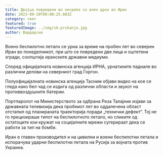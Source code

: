 ```yaml
---
title: Двајца повредени во несреќа со воен дрон во Иран
date: 2023-09-20T08:00:25.603Z
category: свет
featured: true
featuredImage: ../img/sk-prskanje.jpg
author: Вардарски
---
```

Воено беспилотно летало се урна за време на пробен лет во северен Иран во понеделникот, при што се повредени две лица и оштетени згради, соопштија иранските државни медиуми.

Според официјалната новинска агенција ИРНА, урнатините паднале во различни делови на северниот град Горгон.

Полуофицијалната новинска агенција Тасним објави видео на кое се гледа како бел чад се издига од различни области и звукот на противвоздушните батерии.

Портпаролот на Министерството за одбрана Реза Талајник изјави за државната телевизија дека пробниот лет во оддалечена област отстапил од планираната траекторија поради „технички дефект“. Тој не го прецизираше типот на беспилотното летало, но сликите од остатоците кои кружат на социјалните мрежи сугерираат дека се работи за тип на бомби.

Иран е главен производител и на цивилни и воени беспилотни летала и испорачува ударни беспилотни летала на Русија за војната против Украина.